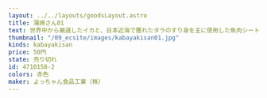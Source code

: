 ```yaml
---
layout: ../../layouts/goodsLayout.astro
title: 蒲焼さん01
text: 世界中から厳選したイカと、日本近海で獲れたタラのすり身を主に使用した魚肉シートを食べやすい一口サイズにカットし、秘伝の調味でさっぱりとした酢味に仕上げました。
thumbnail: "/09_ecsite/images/kabayakisan01.jpg"
kinds: kabayakisan
price: 50円
state: 売り切れ
id: 4710158-2
colors: 赤色
maker: よっちゃん食品工業（株）
---
```

